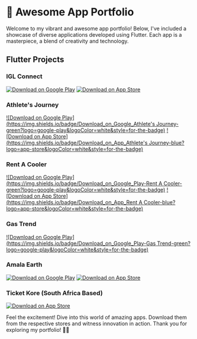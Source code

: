 # 🚀 Awesome App Portfolio

Welcome to my vibrant and awesome app portfolio! Below, I've included a showcase of diverse applications developed using Flutter. Each app is a masterpiece, a blend of creativity and technology.
## Flutter Projects

### IGL Connect
[![Download on Google Play](https://img.shields.io/badge/Download_on_Google_Play-IGL_Connect-green?logo=google-play&logoColor=white&style=for-the-badge)](https://play.google.com/store/apps/details?id=com.CustomerApp)
[![Download on App Store](https://img.shields.io/badge/Download_on_App_Store-IGL_Connect-blue?logo=app-store&logoColor=white&style=for-the-badge)](https://apps.apple.com/in/app/igl-connect/id1147477099)

### Athlete's Journey
[![Download on Google Play](https://img.shields.io/badge/Download_on_Google_Athlete's Journey-green?logo=google-play&logoColor=white&style=for-the-badge)](https://play.google.com/store/apps/details?id=com.athletesjourney.athletes_journey&hl=en&gl=US)
[![Download on App Store](https://img.shields.io/badge/Download_on_App_Athlete's Journey-blue?logo=app-store&logoColor=white&style=for-the-badge)](https://apps.apple.com/in/app/athletes-journey/id6448454026)

### Rent A Cooler
[![Download on Google Play](https://img.shields.io/badge/Download_on_Google_Play-Rent A Cooler-green?logo=google-play&logoColor=white&style=for-the-badge)](https://play.google.com/store/apps/details?id=com.rentacooler.rentacooler&hl=en_US)
[![Download on App Store](https://img.shields.io/badge/Download_on_App_Rent A Cooler-blue?logo=app-store&logoColor=white&style=for-the-badge)](https://apps.apple.com/vn/app/rent-a-cooler/id6449244684)

### Gas Trend
[![Download on Google Play](https://img.shields.io/badge/Download_on_Google_Play-Gas Trend-green?logo=google-play&logoColor=white&style=for-the-badge)](https://play.google.com/store/apps/details?id=com.prinfotech.gas_trend)

### Amala Earth
[![Download on Google Play](https://img.shields.io/badge/Download_on_Google_Play-Amala_Earth-green?logo=google-play&logoColor=white&style=for-the-badge)](https://play.google.com/store/apps/details?id=com.amala.earth)
[![Download on App Store](https://img.shields.io/badge/Download_on_App_Store-Amala_Earth-blue?logo=app-store&logoColor=white&style=for-the-badge)](https://apps.apple.com/in/app/amala-earth/id1591399697)

### Ticket Kore (South Africa Based)
[![Download on App Store](https://img.shields.io/badge/Download_on_App_Store-Ticket_Kore-blue?logo=app-store&logoColor=white&style=for-the-badge)](https://apps.apple.com/us/app/itunes-connect/id376771144)


Feel the excitement! Dive into this world of amazing apps. Download them from the respective stores and witness innovation in action. Thank you for exploring my portfolio! 🚀✨

